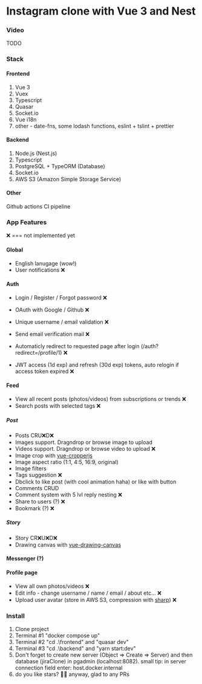 # Instagram clone with Vue 3 and Nest

### Video  
TODO

### Stack
#### Frontend

1. Vue 3
2. Vuex
3. Typescript
4. Quasar
5. Socket.io
6. Vue i18n
7. other - date-fns, some lodash functions, eslint + tslint + prettier

#### Backend

1. Node.js (Nest.js)
2. Typescript
3. PostgreSQL + TypeORM (Database)
4. Socket.io
5. AWS S3 (Amazon Simple Storage Service)

#### Other

Github actions CI pipeline

### App Features
❌ === not implemented yet
#### Global
- English lanugage (wow!)
- User notifications ❌

#### Auth
- Login / Register / Forgot password ❌
- OAuth with Google / Github ❌
- Unique username / email validation ❌

- Send email verification mail ❌
- Automaticly redirect to requested page after login (/auth?redirect=/profile/1) ❌
- JWT access (1d exp) and refresh (30d exp) tokens, auto relogin if access token expired ❌

#### Feed
- View all recent posts (photos/videos) from subscriptions or trends ❌
- Search posts with selected tags ❌
##### Post
- Posts CRU❌D❌ 
- Images support. Dragndrop or browse image to upload
- Videos support. Dragndrop or browse video to upload ❌
- Image crop with [vue-cropperjs](https://github.com/Agontuk/vue-cropperjs#readme)
- Image aspect ratio (1:1, 4:5, 16:9, original)
- Image filters
- Tags suggestion ❌
- Dbclick to like post (with cool animation haha) or like with button
- Comments CRUD
- Comment system with 5 lvl reply nesting ❌
- Share to users (?) ❌
- Bookmark (?) ❌
##### Story
- Story CR❌U❌D❌
- Drawing canvas with [vue-drawing-canvas](https://github.com/razztyfication/vue-drawing-canvas)

#### Messenger (?)

#### Profile page
- View all own photos/videos ❌
- Edit info - change username / name / email / about etc... ❌
- Upload user avatar (store in AWS S3, compression with [sharp](https://github.com/lovell/sharp)) ❌

### Install  
1. Clone project  
2. Terminal #1 "docker compose up"  
3. Terminal #2 "cd .\frontend\" and "quasar dev"  
4. Terminal #3 "cd .\backend\" and "yarn start:dev" 
5. Don't forget to create new server (Object => Create => Server) and then database (jiraClone) in pgadmin (localhost:8082). small tip: in server connection field enter: host.docker.internal
6. do you like stars? 🤩😊 anyway, glad to any PRs  



